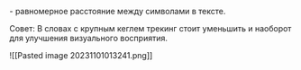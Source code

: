 \- равномерное расстояние между символами в тексте.


Совет: 
В словах с крупным кеглем трекинг стоит уменьшить и наоборот для улучшения визуального восприятия. 

![[Pasted image 20231101013241.png]]

